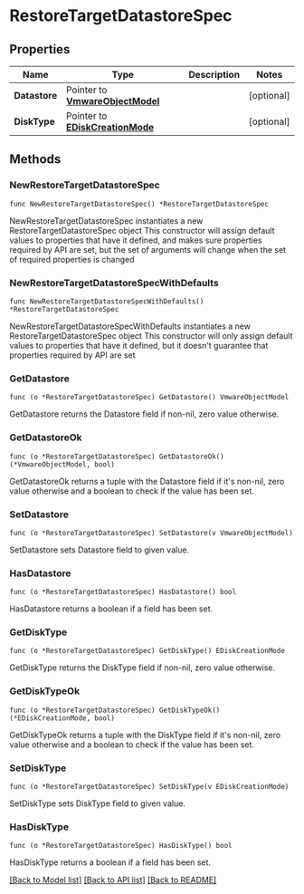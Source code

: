 # RestoreTargetDatastoreSpec

## Properties

Name | Type | Description | Notes
------------ | ------------- | ------------- | -------------
**Datastore** | Pointer to [**VmwareObjectModel**](VmwareObjectModel.md) |  | [optional] 
**DiskType** | Pointer to [**EDiskCreationMode**](EDiskCreationMode.md) |  | [optional] 

## Methods

### NewRestoreTargetDatastoreSpec

`func NewRestoreTargetDatastoreSpec() *RestoreTargetDatastoreSpec`

NewRestoreTargetDatastoreSpec instantiates a new RestoreTargetDatastoreSpec object
This constructor will assign default values to properties that have it defined,
and makes sure properties required by API are set, but the set of arguments
will change when the set of required properties is changed

### NewRestoreTargetDatastoreSpecWithDefaults

`func NewRestoreTargetDatastoreSpecWithDefaults() *RestoreTargetDatastoreSpec`

NewRestoreTargetDatastoreSpecWithDefaults instantiates a new RestoreTargetDatastoreSpec object
This constructor will only assign default values to properties that have it defined,
but it doesn't guarantee that properties required by API are set

### GetDatastore

`func (o *RestoreTargetDatastoreSpec) GetDatastore() VmwareObjectModel`

GetDatastore returns the Datastore field if non-nil, zero value otherwise.

### GetDatastoreOk

`func (o *RestoreTargetDatastoreSpec) GetDatastoreOk() (*VmwareObjectModel, bool)`

GetDatastoreOk returns a tuple with the Datastore field if it's non-nil, zero value otherwise
and a boolean to check if the value has been set.

### SetDatastore

`func (o *RestoreTargetDatastoreSpec) SetDatastore(v VmwareObjectModel)`

SetDatastore sets Datastore field to given value.

### HasDatastore

`func (o *RestoreTargetDatastoreSpec) HasDatastore() bool`

HasDatastore returns a boolean if a field has been set.

### GetDiskType

`func (o *RestoreTargetDatastoreSpec) GetDiskType() EDiskCreationMode`

GetDiskType returns the DiskType field if non-nil, zero value otherwise.

### GetDiskTypeOk

`func (o *RestoreTargetDatastoreSpec) GetDiskTypeOk() (*EDiskCreationMode, bool)`

GetDiskTypeOk returns a tuple with the DiskType field if it's non-nil, zero value otherwise
and a boolean to check if the value has been set.

### SetDiskType

`func (o *RestoreTargetDatastoreSpec) SetDiskType(v EDiskCreationMode)`

SetDiskType sets DiskType field to given value.

### HasDiskType

`func (o *RestoreTargetDatastoreSpec) HasDiskType() bool`

HasDiskType returns a boolean if a field has been set.


[[Back to Model list]](../README.md#documentation-for-models) [[Back to API list]](../README.md#documentation-for-api-endpoints) [[Back to README]](../README.md)


